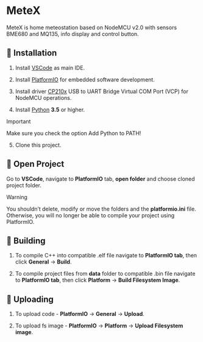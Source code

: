 
# MeteX

MeteX is home meteostation based on NodeMCU v2.0 with sensors BME680 and MQ135, info display and control button.


## 🔨 Installation

1. Install [VSCode](https://code.visualstudio.com/) as main IDE.

2. Install [PlatformIO](https://marketplace.visualstudio.com/items?itemName=platformio.platformio-ide/) for embedded software development.

3. Install driver [CP210x](https://www.silabs.com/developers/usb-to-uart-bridge-vcp-drivers?tab=downloads) USB to UART Bridge Virtual COM Port (VCP) for NodeMCU operations.

4. Install [Python](https://www.python.org/) **3.5** or higher.

> [!IMPORTANT]
> Make sure you check the option Add Python to PATH!

5. Clone this project.


## 🚪 Open Project

Go to **VSCode**, navigate to **PlatformIO** tab, **open folder** and choose cloned project folder.

> [!WARNING]
> You shouldn’t delete, modify or move the folders and the **platformio.ini** file. Otherwise, you will no longer be able to compile your project using PlatformIO.


## 🧱 Building

1. To compile C++ into compatible .elf file navigate to **PlatformIO tab**, then click **General** -> **Build**.

2. To compile project files from **data** folder to compatible .bin file navigate to **PlatformIO tab**, then click **Platform** -> **Build Filesystem Image**.


## 🚀 Uploading

1. To upload code - **PlatformIO** -> **General** -> **Upload**.

2. To upload fs image - **PlatformIO** -> **Platform** -> **Upload Filesystem image**.